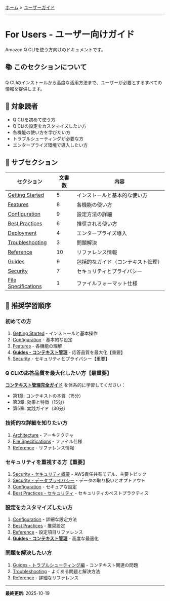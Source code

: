 [ホーム](../README.md) > [ユーザーガイド](README.md)

---

# For Users - ユーザー向けガイド

Amazon Q CLIを使う方向けのドキュメントです。

## 📚 このセクションについて

Q CLIのインストールから高度な活用方法まで、ユーザーが必要とするすべての情報を提供します。

## 🎯 対象読者

- Q CLIを初めて使う方
- Q CLIの設定をカスタマイズしたい方
- 各機能の使い方を学びたい方
- トラブルシューティングが必要な方
- エンタープライズ環境で導入したい方

## 📖 サブセクション

| セクション | 文書数 | 内容 |
|-----------|--------|------|
| [Getting Started](01_getting-started/) | 5 | インストールと基本的な使い方 |
| [Features](02_features/) | 8 | 各機能の使い方 |
| [Configuration](03_configuration/) | 9 | 設定方法の詳細 |
| [Best Practices](04_best-practices/) | 6 | 推奨される使い方 |
| [Deployment](05_deployment/) | 4 | エンタープライズ導入 |
| [Troubleshooting](06_troubleshooting/) | 3 | 問題解決 |
| [Reference](07_reference/) | 10 | リファレンス情報 |
| [Guides](08_guides/) | 9 | 包括的なガイド（コンテキスト管理） |
| [Security](09_security/) | 7 | セキュリティとプライバシー |
| [File Specifications](10_file-specifications/) | 1 | ファイルフォーマット仕様 |

## 🚀 推奨学習順序

### 初めての方
1. [Getting Started](01_getting-started/) - インストールと基本操作
2. [Configuration](03_configuration/) - 基本的な設定
3. [Features](02_features/) - 各機能の理解
4. **[Guides - コンテキスト管理](08_guides/)** - 応答品質を最大化【重要】
5. [Security](09_security/) - セキュリティとプライバシー【重要】

### Q CLIの応答品質を最大化したい方【最重要】
**[コンテキスト管理完全ガイド](08_guides/)** を体系的に学習してください：
- 第1章: コンテキストの本質（15分）
- 第3章: 効果と特徴（15分）
- 第5章: 実践ガイド（30分）

### 技術的な詳細を知りたい方
1. [Architecture](../02_for-developers/02_architecture/) - アーキテクチャ
2. [File Specifications](10_file-specifications/) - ファイル仕様
3. [Reference](07_reference/) - リファレンス情報

### セキュリティを重視する方【重要】
1. [Security - セキュリティ概要](09_security/01_security-overview.md) - AWS責任共有モデル、主要トピック
2. [Security - データプライバシー](09_security/02_data-privacy.md) - データの取り扱いとオプトアウト
3. [Configuration](03_configuration/) - セキュアな設定
4. [Best Practices - セキュリティ](04_best-practices/02_security.md) - セキュリティのベストプラクティス

### 設定をカスタマイズしたい方
1. [Configuration](03_configuration/) - 詳細な設定方法
2. [Best Practices](04_best-practices/) - 推奨設定
3. [Reference](07_reference/) - 設定項目リファレンス
4. **[Guides - コンテキスト管理](08_guides/)** - 高度な最適化

### 問題を解決したい方
1. [Guides - トラブルシューティング編](08_guides/06_troubleshooting.md) - コンテキスト関連の問題
2. [Troubleshooting](06_troubleshooting/) - よくある問題と解決方法
3. [Reference](07_reference/) - 詳細なリファレンス

---

**最終更新**: 2025-10-19
